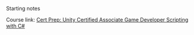 Starting notes

Course link: 
[Cert Prep: Unity Certified Associate Game Developer Scripting with C#](https://www.linkedin.com/learning/cert-prep-unity-certified-associate-game-developer-scripting-with-c-sharp/creating-c-sharp-files?autoAdvance=true&autoSkip=true&autoplay=true&resume=false&u=2201786)
